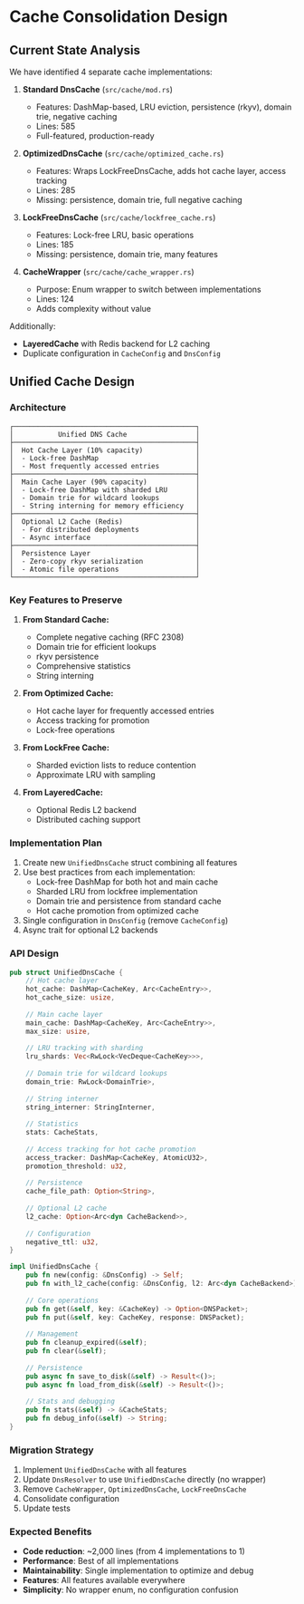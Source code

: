 # Cache Consolidation Design

## Current State Analysis

We have identified 4 separate cache implementations:

1. **Standard DnsCache** (`src/cache/mod.rs`)
   - Features: DashMap-based, LRU eviction, persistence (rkyv), domain trie, negative caching
   - Lines: 585
   - Full-featured, production-ready

2. **OptimizedDnsCache** (`src/cache/optimized_cache.rs`)
   - Features: Wraps LockFreeDnsCache, adds hot cache layer, access tracking
   - Lines: 285
   - Missing: persistence, domain trie, full negative caching

3. **LockFreeDnsCache** (`src/cache/lockfree_cache.rs`)
   - Features: Lock-free LRU, basic operations
   - Lines: 185
   - Missing: persistence, domain trie, many features

4. **CacheWrapper** (`src/cache/cache_wrapper.rs`)
   - Purpose: Enum wrapper to switch between implementations
   - Lines: 124
   - Adds complexity without value

Additionally:
- **LayeredCache** with Redis backend for L2 caching
- Duplicate configuration in `CacheConfig` and `DnsConfig`

## Unified Cache Design

### Architecture

```
┌─────────────────────────────────────────────┐
│           Unified DNS Cache                 │
├─────────────────────────────────────────────┤
│  Hot Cache Layer (10% capacity)             │
│  - Lock-free DashMap                        │
│  - Most frequently accessed entries         │
├─────────────────────────────────────────────┤
│  Main Cache Layer (90% capacity)            │
│  - Lock-free DashMap with sharded LRU       │
│  - Domain trie for wildcard lookups         │
│  - String interning for memory efficiency   │
├─────────────────────────────────────────────┤
│  Optional L2 Cache (Redis)                  │
│  - For distributed deployments              │
│  - Async interface                          │
├─────────────────────────────────────────────┤
│  Persistence Layer                          │
│  - Zero-copy rkyv serialization             │
│  - Atomic file operations                   │
└─────────────────────────────────────────────┘
```

### Key Features to Preserve

1. **From Standard Cache:**
   - Complete negative caching (RFC 2308)
   - Domain trie for efficient lookups
   - rkyv persistence
   - Comprehensive statistics
   - String interning

2. **From Optimized Cache:**
   - Hot cache layer for frequently accessed entries
   - Access tracking for promotion
   - Lock-free operations

3. **From LockFree Cache:**
   - Sharded eviction lists to reduce contention
   - Approximate LRU with sampling

4. **From LayeredCache:**
   - Optional Redis L2 backend
   - Distributed caching support

### Implementation Plan

1. Create new `UnifiedDnsCache` struct combining all features
2. Use best practices from each implementation:
   - Lock-free DashMap for both hot and main cache
   - Sharded LRU from lockfree implementation
   - Domain trie and persistence from standard cache
   - Hot cache promotion from optimized cache
3. Single configuration in `DnsConfig` (remove `CacheConfig`)
4. Async trait for optional L2 backends

### API Design

```rust
pub struct UnifiedDnsCache {
    // Hot cache layer
    hot_cache: DashMap<CacheKey, Arc<CacheEntry>>,
    hot_cache_size: usize,
    
    // Main cache layer
    main_cache: DashMap<CacheKey, Arc<CacheEntry>>,
    max_size: usize,
    
    // LRU tracking with sharding
    lru_shards: Vec<RwLock<VecDeque<CacheKey>>>,
    
    // Domain trie for wildcard lookups
    domain_trie: RwLock<DomainTrie>,
    
    // String interner
    string_interner: StringInterner,
    
    // Statistics
    stats: CacheStats,
    
    // Access tracking for hot cache promotion
    access_tracker: DashMap<CacheKey, AtomicU32>,
    promotion_threshold: u32,
    
    // Persistence
    cache_file_path: Option<String>,
    
    // Optional L2 cache
    l2_cache: Option<Arc<dyn CacheBackend>>,
    
    // Configuration
    negative_ttl: u32,
}

impl UnifiedDnsCache {
    pub fn new(config: &DnsConfig) -> Self;
    pub fn with_l2_cache(config: &DnsConfig, l2: Arc<dyn CacheBackend>) -> Self;
    
    // Core operations
    pub fn get(&self, key: &CacheKey) -> Option<DNSPacket>;
    pub fn put(&self, key: CacheKey, response: DNSPacket);
    
    // Management
    pub fn cleanup_expired(&self);
    pub fn clear(&self);
    
    // Persistence
    pub async fn save_to_disk(&self) -> Result<()>;
    pub async fn load_from_disk(&self) -> Result<()>;
    
    // Stats and debugging
    pub fn stats(&self) -> &CacheStats;
    pub fn debug_info(&self) -> String;
}
```

### Migration Strategy

1. Implement `UnifiedDnsCache` with all features
2. Update `DnsResolver` to use `UnifiedDnsCache` directly (no wrapper)
3. Remove `CacheWrapper`, `OptimizedDnsCache`, `LockFreeDnsCache`
4. Consolidate configuration
5. Update tests

### Expected Benefits

- **Code reduction**: ~2,000 lines (from 4 implementations to 1)
- **Performance**: Best of all implementations
- **Maintainability**: Single implementation to optimize and debug
- **Features**: All features available everywhere
- **Simplicity**: No wrapper enum, no configuration confusion